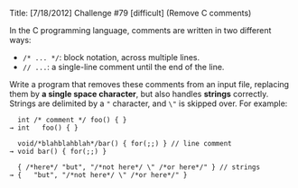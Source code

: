 Title: [7/18/2012] Challenge #79 [difficult] (Remove C comments)

In the C programming language, comments are written in two different ways:

* `/* ... */`: block notation, across multiple lines.
* `// ...`: a single-line comment until the end of the line.

Write a program that removes these comments from an input file, replacing them by **a single space character**, but also handles **strings** correctly. Strings are delimited by a `"` character, and `\"` is skipped over. For example:

      int /* comment */ foo() { }
    → int   foo() { }
    
      void/*blahblahblah*/bar() { for(;;) } // line comment
    → void bar() { for(;;) }  

      { /*here*/ "but", "/*not here*/ \" /*or here*/" } // strings
    → {   "but", "/*not here*/ \" /*or here*/" }  
    
    